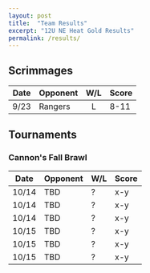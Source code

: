 ```yaml
---
layout: post
title:  "Team Results"
excerpt: "12U NE Heat Gold Results"
permalink: /results/
---
```


## Scrimmages

|Date  | Opponent | W/L | Score |
|:----:|:--------|:----:|:----|
|9/23|Rangers|L|8-11|

## Tournaments

### Cannon's Fall Brawl

|Date  | Opponent | W/L | Score |
|:----:|:--------|:----|:----|
| 10/14  |TBD | ? | x-y |
| 10/14  |TBD | ? | x-y |
| 10/14  |TBD | ? | x-y |
| 10/15  |TBD | ? | x-y |
| 10/15  |TBD | ? | x-y |
| 10/15  |TBD | ? | x-y |